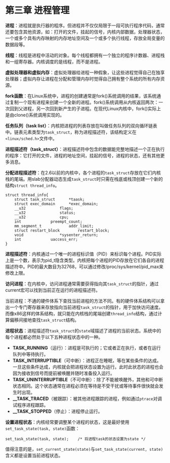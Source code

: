 # 第三章 进程管理

**进程**：进程就是执行器的程序。但进程并不仅仅局限于一段可执行程序代码，通常还要包含其他资源，如：打开的文件，挂起的信号，内核内部数据，处理器状态，一个或多个具有内存映射的内存地址空间及一个或多个执行线程，存放全局变量的数据段等。

**线程**：线程是进程中活动的对象。每个线程都拥有一个独立的程序计数器、进程栈和一组寄存器。内核调度的是线程，而不是进程。

**虚拟处理器和虚拟内存**：虚拟处理器给进程一种假象，让这些进程觉得自己在独享处理器；虚拟内存让进程在分配和管理内存时觉得自己拥有整个系统的所有内存资源。

**fork函数**：在Linux系统中，进程的创建通常是fork()系统调用的结果，该系统通过复制一个现有进程来创建一个全新的进程。fork()系统调用从内核返回两次：一次回到父进程，另一次回到新产生的子进程。在现代Linux内核中，fork()实际上是由clone()系统调用实现的。

**任务队列（task list）**：内核把进程的列表存放在叫做任务队列的双向循环链表中。链表元素类型为`task_struct`，称为进程描述符，该结构定义在`<linux/sched.h>`文件中。

**进程描述符（task_struct）**：进程描述符中包含的数据能完整地描述一个正在执行的程序：它打开的文件，进程的地址空间，挂起的信号，进程的状态，还有其他更多消息。

**分配进程描述符**：在2.6以前的内核中，各个进程的`task_struct`存放在它们内核栈的尾端。用slab分配器动态生成`task_struct`时只需在栈底或栈顶创建一个新的结构`struct thread_info`。
```
struct thread_info{
	struct task_struct		*taask;
	struct exec_domain		*exec_domain;
	__u32				flags;
	__u32				status;
	__u32				cpu;
	int				preempt_count;
	mm_segment_t			addr_limit;
	struct restart_block		restart_block;
	void				*sysenter_return;
	int				uaccess_err;
}
```

**进程描述符**：内核通过一个唯一的进程标识值（PID）来标识每个进程。PID实际上是一个数，表示为pid_t隐含类型。内核把每个进程的PID存放在它们各自的进程描述符中。PID的最大数目为32768，可以通过修改/proc/sys/kernel/pid_max来修改上限。

**访问进程**：在内核中，访问进程通常需要获得指向其`task_struct`的指针，通过current宏可以找到当前正在运行的进程描述符。

当前进程：不通的硬件体系下查找当前进程的方法不同。有的硬件体系结构可以拿出一个专门寄存器来存放指向当前进程`task_struct`的指针，用于加快访问速度。而像x86这样的体系结构，就只能在内核栈的尾端创建`thread_info`结构，通过计算偏移间接地查找`task_struct`结构。

**进程状态**：进程描述符`task_struct`的`state`域描述了进程的当前状态。系统中的每个进程都必然处于以下五种进程状态中的一种。
 - **TASK_RUNNING**（运行）：进程是可执行的；它或者正在执行，或者在运行队列中等待执行。
 - **TASK_INTERRUPTIBLE**（可中断）：进程正在睡眠，等在某些条件的达成。一旦这些条件达成，内核就会把进程状态设置为运行。此时此状态的进程也会因为接收到信号而提前被唤醒并随时准备投入运行。
 - **TASK_UNINTERRUPTIBLE**（不可中断）：除了不能被唤醒外，其他和可中断状态相同。这个状态通常在进程必须在等待是不受干扰或等待事件很快就会发生时出现。
 - **__TASK_TRACED**（被跟踪）：被其他进程跟踪的进程，例如通过`ptrace`对调试程序进程跟踪。
 - **__TASK_STOPPED**（停止）：进程停止运行。

**设置进程状态**：内核经常要调整某个进程的状态，这是最好使用`set_task_state(task, state)`函数：
```
set_task_state(task, state);	/* 将进程task的状态设置为state */
```
值得注意的是，`set_current_state(state)`与`set_task_state(current, state)`含义都是设置当前进程状态。
